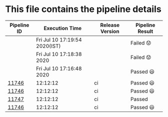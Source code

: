 # This file contains the pipeline details 

| Pipeline ID |   Execution Time        | Release Version |Pipeline Result   |
 |---------|---------------------------| --------------|--------|
|     <a href= "https://gitlab.mayadata.io/litmuschaos/litmus-e2e/pipelines/"></a>           |  Fri Jul 10 17:19:54 2020(IST)           |   | Failed :worried: |
|     <a href= "https://gitlab.mayadata.io/litmuschaos/litmus-e2e/pipelines/"></a>           |  Fri Jul 10 17:18:38 2020           |   | Failed :worried: |
|     <a href= "https://gitlab.mayadata.io/litmuschaos/litmus-e2e/pipelines/"></a>           |  Fri Jul 10 17:16:48 2020           |   | Passed :smiley: |
|     <a href= "https://gitlab.mayadata.io/litmuschaos/litmus-e2e/pipelines/11746">11746</a>           |  12:12:12           | ci  | Passed :smiley: |
|     <a href= "https://gitlab.mayadata.io/litmuschaos/litmus-e2e/pipelines/11746">11746</a>           |  12:12:12           | ci  | Passed :smiley: |
|     <a href= "https://gitlab.mayadata.io/litmuschaos/litmus-e2e/pipelines/11747">11747</a>           |  12:12:12           | ci  | Passed |
 |    <a href= "https://gitlab.mayadata.io/litmuschaos/litmus-e2e/pipelines/11746">11746</a>   |  12:12:12           |  ci     |Passed :smiley: |
